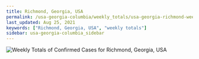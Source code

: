 ```yaml
---
title: Richmond, Georgia, USA
permalink: /usa-georgia-columbia/weekly_totals/usa-georgia-richmond-weekly_totals.html
last_updated: Aug 25, 2021
keywords: ["Richmond, Georgia, USA", "weekly totals"]
sidebar: usa-georgia-columbia_sidebar
---
```


![Weekly Totals of Confirmed Cases for Richmond, Georgia, USA](/covid_tracker/images/graphs/usa-georgia-richmond-weekly_totals_graph.png)
